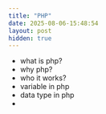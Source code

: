 ```yaml
---
title: "PHP"
date: 2025-08-06-15:48:54
layout: post
hidden: true
---
```


- what is php?
- why php?
- who it works?
- variable in php
- data type in php
- 